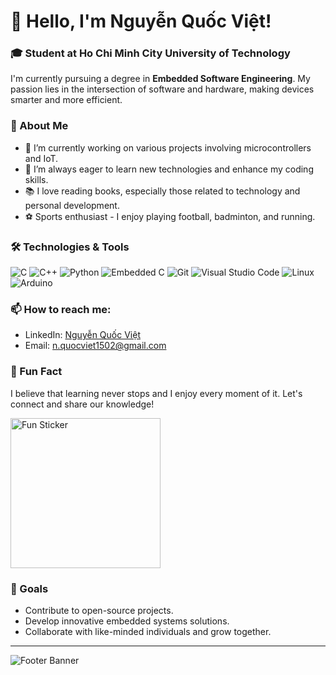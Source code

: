 # 👋 Hello, I'm Nguyễn Quốc Việt!



### 🎓 Student at Ho Chi Minh City University of Technology
I'm currently pursuing a degree in **Embedded Software Engineering**. My passion lies in the intersection of software and hardware, making devices smarter and more efficient.

### 🚀 About Me
- 🔭 I’m currently working on various projects involving microcontrollers and IoT.
- 🌱 I’m always eager to learn new technologies and enhance my coding skills.
- 📚 I love reading books, especially those related to technology and personal development.
- ⚽️ Sports enthusiast - I enjoy playing football, badminton, and running.

### 🛠️ Technologies & Tools
![C](https://img.shields.io/badge/-C-00599C?style=flat-square&logo=c&logoColor=white)
![C++](https://img.shields.io/badge/-C++-00599C?style=flat-square&logo=cplusplus&logoColor=white)
![Python](https://img.shields.io/badge/-Python-3776AB?style=flat-square&logo=python&logoColor=white)
![Embedded C](https://img.shields.io/badge/-Embedded%20C-00599C?style=flat-square&logo=embed&logoColor=white)
![Git](https://img.shields.io/badge/-Git-F05032?style=flat-square&logo=git&logoColor=white)
![Visual Studio Code](https://img.shields.io/badge/-Visual%20Studio%20Code-0078d7?style=flat-square&logo=visual-studio-code&logoColor=white)
![Linux](https://img.shields.io/badge/-Linux-FCC624?style=flat-square&logo=linux&logoColor=black)
![Arduino](https://img.shields.io/badge/-Arduino-00979D?style=flat-square&logo=arduino&logoColor=white)

### 📫 How to reach me:
- LinkedIn: [Nguyễn Quốc Việt](https://www.linkedin.com/in/mrviet1502)
- Email: n.quocviet1502@gmail.com

### 🌟 Fun Fact
I believe that learning never stops and I enjoy every moment of it. Let's connect and share our knowledge!

<img src="https://drive.google.com/uc?export=view&id=1vJ6Sc4hjTy-ZzZRtMMDust3sS4XHkivF" alt="Fun Sticker" width="240"/>

### 🎯 Goals
- Contribute to open-source projects.
- Develop innovative embedded systems solutions.
- Collaborate with like-minded individuals and grow together.

---

![Footer Banner](https://via.placeholder.com/800x100.png?text=Thanks+for+visiting+my+profile!)

